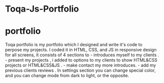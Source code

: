 # Toqa-Js-Portfolio


# portfolio
Toqa portfolio is my portfolio which I designed and write it's code to perpose my projects.
I coded it in HTML, CSS, and JS in responsive design for all screens,
it consists of 4 sections to
    - introduces myself to my clients .
    - present my projects , i added to options to my clients to show HTML&CSS projects or HTML&CSS&JS .
    - make contact my more introduces.
    - add my previous clients reviews .
In settings section you can change special color, and you can change mode from dark to light, or the opposite. 
